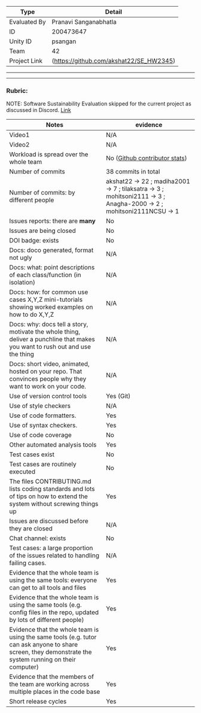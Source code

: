 |Type| Detail|
|--------|-------|
| Evaluated By | Pranavi Sanganabhatla |
| ID | 200473647 |
| Unity ID | psangan |
| Team | 42 |
| Project Link | (https://github.com/akshat22/SE_HW2345) |

******
******

### Rubric:

NOTE: Software Sustainability Evaluation skipped for the current project as discussed in Discord. [Link](https://discord.com/channels/1009547855301718107/1009549425288429608/1023416944101163069)

|Notes|evidence|
|-----|---------|
|Video1| N/A | 
|Video2| N/A | 
|Workload is spread over the whole team | No ([Github contributor stats](https://github.com/akshat22/SE_HW2345/graphs/contributors)) |
|Number of commits| 38 commits in total |
|Number of commits: by different people| akshat22 -> 22 ; madiha2001 -> 7 ; tilaksatra -> 3 ; mohitsoni2111 -> 3 ; Anagha-2000 -> 2 ; mohitsoni2111NCSU -> 1 |
|Issues reports: there are **many**| No |
|Issues are being closed| No |
|DOI badge: exists| No |
|Docs: doco generated, format not ugly | N/A |
|Docs: what: point descriptions of each class/function (in isolation) | N/A |
|Docs: how: for common use cases X,Y,Z mini-tutorials showing worked examples on how to do X,Y,Z| N/A | 
|Docs: why: docs tell a story, motivate the whole thing, deliver a punchline that makes you want to rush out and use the thing| N/A |
|Docs: short video, animated, hosted on your repo. That convinces people why they want to work on your code.| N/A |
|Use of version control tools| Yes (Git) |
|Use of style checkers | N/A |
|Use of code formatters. | Yes  |
|Use of syntax checkers. | Yes  |
|Use of code coverage | No |
|Other automated analysis tools| Yes |
|Test cases exist| No |
|Test cases are routinely executed| No |
|The files CONTRIBUTING.md lists coding standards and lots of tips on how to extend the system without screwing things up| Yes |
|Issues are discussed before they are closed| N/A |
|Chat channel: exists| No |
|Test cases: a large proportion of the issues related to handling failing cases.| N/A |
|Evidence that the whole team is using the same tools: everyone can get to all tools and files| Yes |
|Evidence that the whole team is using the same tools (e.g. config files in the repo, updated by lots of different people)| Yes |
|Evidence that the whole team is using the same tools (e.g. tutor can ask anyone to share screen, they demonstrate the system running on their computer)| Yes |
|Evidence that the members of the team are working across multiple places in the code base| Yes |
|Short release cycles | Yes |
